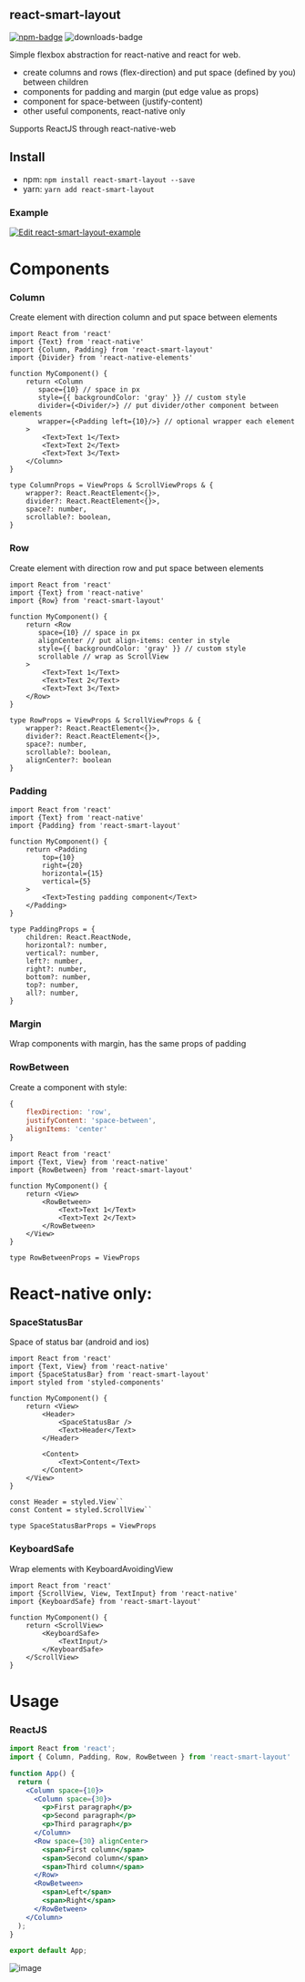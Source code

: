 
## react-smart-layout 
[![npm-badge]][npm-url] ![downloads-badge]

[npm-badge]: https://img.shields.io/npm/v/react-smart-layout
[npm-url]: https://www.npmjs.com/package/react-smart-layout
[downloads-badge]: https://img.shields.io/npm/dt/react-smart-layout?color=orange

Simple flexbox abstraction for react-native and react for web.

- create columns and rows (flex-direction) and put space (defined by you) between children
- components for padding and margin (put edge value as props)
- component for space-between (justify-content)
- other useful components, react-native only

Supports ReactJS through react-native-web

## Install

- npm: `npm install react-smart-layout --save`
- yarn: `yarn add react-smart-layout`

### Example

[![Edit react-smart-layout-example](https://codesandbox.io/static/img/play-codesandbox.svg)](https://codesandbox.io/s/react-smart-layout-example-xx376?fontsize=14&hidenavigation=1&theme=dark)

# Components

### Column

Create element with direction column and put space between elements

```tsx
import React from 'react'
import {Text} from 'react-native'
import {Column, Padding} from 'react-smart-layout'
import {Divider} from 'react-native-elements'

function MyComponent() {
    return <Column
       space={10} // space in px
       style={{ backgroundColor: 'gray' }} // custom style
       divider={<Divider/>} // put divider/other component between elements
       wrapper={<Padding left={10}/>} // optional wrapper each element
    >
        <Text>Text 1</Text>
        <Text>Text 2</Text>
        <Text>Text 3</Text>
    </Column>
}

type ColumnProps = ViewProps & ScrollViewProps & {
    wrapper?: React.ReactElement<{}>,
    divider?: React.ReactElement<{}>,
    space?: number,
    scrollable?: boolean,
}

```

### Row

Create element with direction row and put space between elements

```tsx
import React from 'react'
import {Text} from 'react-native'
import {Row} from 'react-smart-layout'

function MyComponent() {
    return <Row
       space={10} // space in px
       alignCenter // put align-items: center in style
       style={{ backgroundColor: 'gray' }} // custom style
       scrollable // wrap as ScrollView
    >
        <Text>Text 1</Text>
        <Text>Text 2</Text>
        <Text>Text 3</Text>
    </Row>
}

type RowProps = ViewProps & ScrollViewProps & {
    wrapper?: React.ReactElement<{}>,
    divider?: React.ReactElement<{}>,
    space?: number,
    scrollable?: boolean,
    alignCenter?: boolean
}

```

### Padding

```tsx
import React from 'react'
import {Text} from 'react-native'
import {Padding} from 'react-smart-layout'

function MyComponent() {
    return <Padding
        top={10}
        right={20}
        horizontal={15}
        vertical={5}
    >
        <Text>Testing padding component</Text>
    </Padding>
}

type PaddingProps = {
    children: React.ReactNode,
    horizontal?: number,
    vertical?: number,
    left?: number,
    right?: number,
    bottom?: number,
    top?: number,
    all?: number,
}
```

### Margin

Wrap components with margin, has the same props of padding

### RowBetween

Create a component with style: 
```js 
{
    flexDirection: 'row',
    justifyContent: 'space-between',
    alignItems: 'center'
}
```


```tsx
import React from 'react'
import {Text, View} from 'react-native'
import {RowBetween} from 'react-smart-layout'

function MyComponent() {
    return <View>
        <RowBetween>
            <Text>Text 1</Text>
            <Text>Text 2</Text>
        </RowBetween>
    </View>
}

type RowBetweenProps = ViewProps

```

# React-native only:

### SpaceStatusBar

Space of status bar (android and ios)

```tsx
import React from 'react'
import {Text, View} from 'react-native'
import {SpaceStatusBar} from 'react-smart-layout'
import styled from 'styled-components'

function MyComponent() {
    return <View>
        <Header>
            <SpaceStatusBar />
            <Text>Header</Text>
        </Header>
        
        <Content>
            <Text>Content</Text>
        </Content>
    </View>
}

const Header = styled.View``
const Content = styled.ScrollView``

type SpaceStatusBarProps = ViewProps

```
### KeyboardSafe

Wrap elements with KeyboardAvoidingView

```tsx
import React from 'react'
import {ScrollView, View, TextInput} from 'react-native'
import {KeyboardSafe} from 'react-smart-layout'

function MyComponent() {
    return <ScrollView>
        <KeyboardSafe>
            <TextInput/>
        </KeyboardSafe>
    </ScrollView>
}

```

# Usage

### ReactJS

```jsx
import React from 'react';
import { Column, Padding, Row, RowBetween } from 'react-smart-layout'

function App() {
  return (
    <Column space={10}>
      <Column space={30}>
        <p>First paragraph</p>
        <p>Second paragraph</p>
        <p>Third paragraph</p>
      </Column>
      <Row space={30} alignCenter>
        <span>First column</span>
        <span>Second column</span>
        <span>Third column</span>
      </Row>
      <RowBetween>
        <span>Left</span>
        <span>Right</span>
      </RowBetween>
    </Column>
  );
}

export default App;
```

![image](https://user-images.githubusercontent.com/47726159/110220413-5920f300-7ea4-11eb-96c0-5da59a7fc89d.png)
